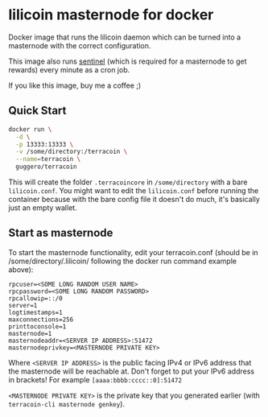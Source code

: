 lilicoin masternode for docker
===================

Docker image that runs the lilicoin daemon which can be turned into a masternode with the correct configuration.

This image also runs [sentinel](https://github.com/lilicoin/sentinel) (which is required for a masternode to get rewards) every minute as a cron job.

If you like this image, buy me a coffee ;) 

Quick Start
-----------

```bash
docker run \
  -d \
  -p 13333:13333 \
  -v /some/directory:/terracoin \
  --name=terracoin \
  guggero/terracoin
```

This will create the folder `.terracoincore` in `/some/directory` with a bare `lilicoin.conf`. You might want to edit the `lilicoin.conf` before running the container because with the bare config file it doesn't do much, it's basically just an empty wallet.

Start as masternode
------------

To start the masternode functionality, edit your terracoin.conf (should be in /some/directory/.lilicoin/ following the docker run command example above):

```
rpcuser=<SOME LONG RANDOM USER NAME>
rpcpassword=<SOME LONG RANDOM PASSWORD>
rpcallowip=::/0
server=1
logtimestamps=1
maxconnections=256
printtoconsole=1
masternode=1
masternodeaddr=<SERVER IP ADDRESS>:51472
masternodeprivkey=<MASTERNODE PRIVATE KEY>
```

Where `<SERVER IP ADDRESS>` is the public facing IPv4 or IPv6 address that the masternode will be reachable at.
Don't forget to put your IPv6 address in brackets! For example `[aaaa:bbbb:cccc::0]:51472`

`<MASTERNODE PRIVATE KEY>` is the private key that you generated earlier (with `terracoin-cli masternode genkey`).

